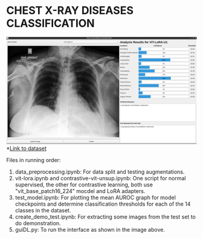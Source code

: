 # CHEST X-RAY DISEASES CLASSIFICATION
![alt text](guiDemonstration.png)
*[Link to dataset](https://www.kaggle.com/datasets/ashery/chexpert)

Files in running order:
1. data_preprocessing.ipynb: For data split and testing augmentations.
2. vit-lora.ipynb and contrastive-vit-unsup.ipynb: One script for normal supervised, the other for contrastive learning, both use "vit_base_patch16_224" mocdel and LoRA adapters.
3. test_model.ipynb: For plotting the mean AUROC graph for model checkpoints and determine classification thresholds for each of the 14 classes in the dataset.
4. create_demo_test.ipynb: For extracting some images from the test set to do demonstration.
5. guiDL.py: To run the interface as shown in the image above.


